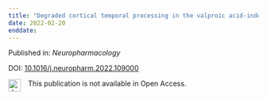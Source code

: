 ```yaml
---
title: "Degraded cortical temporal processing in the valproic acid-induced rat model of autism."
date: 2022-02-20
enddate:
---
```


Published in: *Neuropharmacology*

DOI: [10.1016/j.neuropharm.2022.109000](https://doi.org/10.1016/j.neuropharm.2022.109000)

<img src="https://upload.wikimedia.org/wikipedia/commons/thumb/0/0e/Closed_Access_logo_transparent.svg/1200px-Closed_Access_logo_transparent.svg.png" alt="drawing" width="25" align="left"/> &nbsp;&nbsp;&nbsp;This publication is not available in Open Access.


